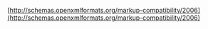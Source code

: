 [http://schemas.openxmlformats.org/markup-compatibility/2006](http://schemas.openxmlformats.org/markup-compatibility/2006)
